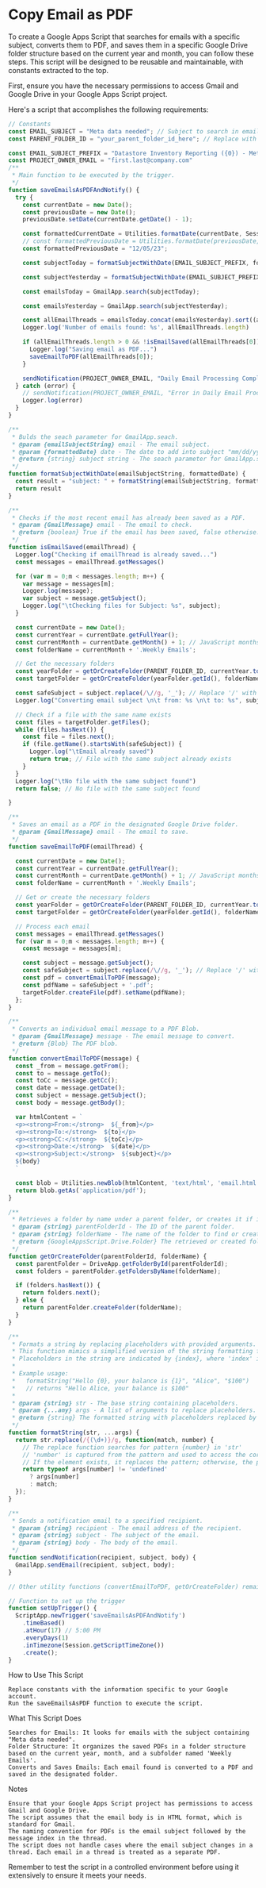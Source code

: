 # Copy Email as PDF

To create a Google Apps Script that searches for emails with a specific subject, converts them to PDF, and saves them in a specific Google Drive folder structure based on the current year and month, you can follow these steps. This script will be designed to be reusable and maintainable, with constants extracted to the top.

First, ensure you have the necessary permissions to access Gmail and Google Drive in your Google Apps Script project.

Here's a script that accomplishes the following requirements:

```javascript
// Constants
const EMAIL_SUBJECT = "Meta data needed"; // Subject to search in emails
const PARENT_FOLDER_ID = "your_parent_folder_id_here"; // Replace with your actual parent folder ID

const EMAIL_SUBJECT_PREFIX = "Datastore Inventory Reporting ({0}) - Metadata Accuracy"
const PROJECT_OWNER_EMAIL = "first.last@company.com"
/**
 * Main function to be executed by the trigger.
 */
function saveEmailsAsPDFAndNotify() {
  try {
    const currentDate = new Date();
    const previousDate = new Date();
    previousDate.setDate(currentDate.getDate() - 1);

    const formattedCurrentDate = Utilities.formatDate(currentDate, Session.getScriptTimeZone(), "MM/dd/yy");
    // const formattedPreviousDate = Utilities.formatDate(previousDate, Session.getScriptTimeZone(), "MM/dd/yy");
    const formattedPreviousDate = "12/05/23";

    const subjectToday = formatSubjectWithDate(EMAIL_SUBJECT_PREFIX, formattedCurrentDate);

    const subjectYesterday = formatSubjectWithDate(EMAIL_SUBJECT_PREFIX, formattedPreviousDate);

    const emailsToday = GmailApp.search(subjectToday);

    const emailsYesterday = GmailApp.search(subjectYesterday);

    const allEmailThreads = emailsToday.concat(emailsYesterday).sort((a, b) => b.getDate() - a.getDate());
    Logger.log('Number of emails found: %s', allEmailThreads.length)

    if (allEmailThreads.length > 0 && !isEmailSaved(allEmailThreads[0])) {
      Logger.log("Saving email as PDF...")
      saveEmailToPDF(allEmailThreads[0]);
    }

    sendNotification(PROJECT_OWNER_EMAIL, "Daily Email Processing Completed", "The script has successfully run and processed emails.");
  } catch (error) {
    // sendNotification(PROJECT_OWNER_EMAIL, "Error in Daily Email Processing", "An error occurred: " + error.message);
    Logger.log(error)
  }
}

/**
 * Bulds the seach parameter for GmailApp.seach.
 * @param {emailSubjectString} email - The email subject.
 * @param {formattedDate} date - The date to add into subject "mm/dd/yy".
 * @return {string} subject string - The seach parameter for GmailApp.seach.
 */
function formatSubjectWithDate(emailSubjectString, formattedDate) {
  const result = "subject: " + formatString(emailSubjectString, formattedDate);
  return result
}

/**
 * Checks if the most recent email has already been saved as a PDF.
 * @param {GmailMessage} email - The email to check.
 * @return {boolean} True if the email has been saved, false otherwise.
 */
function isEmailSaved(emailThread) {
  Logger.log("Checking if emailThread is already saved...")
  const messages = emailThread.getMessages()

  for (var m = 0;m < messages.length; m++) {
    var message = messages[m];
    Logger.log(message);
    var subject = message.getSubject();
    Logger.log("\tChecking files for Subject: %s", subject);
  }

  const currentDate = new Date();
  const currentYear = currentDate.getFullYear();
  const currentMonth = currentDate.getMonth() + 1; // JavaScript months are 0-indexed
  const folderName = currentMonth + '.Weekly Emails';

  // Get the necessary folders
  const yearFolder = getOrCreateFolder(PARENT_FOLDER_ID, currentYear.toString());
  const targetFolder = getOrCreateFolder(yearFolder.getId(), folderName);

  const safeSubject = subject.replace(/\//g, '_'); // Replace '/' with '_'
  Logger.log("Converting email subject \n\t from: %s \n\t to: %s", subject, safeSubject)

  // Check if a file with the same name exists
  const files = targetFolder.getFiles();
  while (files.hasNext()) {
    const file = files.next();
    if (file.getName().startsWith(safeSubject)) {
      Logger.log("\tEmail already saved")
      return true; // File with the same subject already exists
    }
  }
  Logger.log("\tNo file with the same subject found")
  return false; // No file with the same subject found

}

/**
 * Saves an email as a PDF in the designated Google Drive folder.
 * @param {GmailMessage} email - The email to save.
 */
function saveEmailToPDF(emailThread) {

  const currentDate = new Date();
  const currentYear = currentDate.getFullYear();
  const currentMonth = currentDate.getMonth() + 1; // JavaScript months are 0-indexed
  const folderName = currentMonth + '.Weekly Emails';

  // Get or create the necessary folders
  const yearFolder = getOrCreateFolder(PARENT_FOLDER_ID, currentYear.toString());
  const targetFolder = getOrCreateFolder(yearFolder.getId(), folderName);

  // Process each email
  const messages = emailThread.getMessages()
  for (var m = 0;m < messages.length; m++) {
    const message = messages[m];

    const subject = message.getSubject();
    const safeSubject = subject.replace(/\//g, '_'); // Replace '/' with '_'
    const pdf = convertEmailToPDF(message);
    const pdfName = safeSubject + '.pdf';
    targetFolder.createFile(pdf).setName(pdfName);
  };
}

/**
 * Converts an individual email message to a PDF Blob.
 * @param {GmailMessage} message - The email message to convert.
 * @return {Blob} The PDF blob.
 */
function convertEmailToPDF(message) {
  const _from = message.getFrom();
  const to = message.getTo();
  const toCc = message.getCc();
  const date = message.getDate();
  const subject = message.getSubject();
  const body = message.getBody();

  var htmlContent = `
  <p><strong>From:</strong>  ${_from}</p>
  <p><strong>To:</strong>  ${to}</p>
  <p><strong>CC:</strong>  ${toCc}</p>
  <p><strong>Date:</strong>  ${date}</p>
  <p><strong>Subject:</strong>  ${subject}</p>
  ${body}
  `

  const blob = Utilities.newBlob(htmlContent, 'text/html', 'email.html');
  return blob.getAs('application/pdf');
}

/**
 * Retrieves a folder by name under a parent folder, or creates it if it doesn't exist.
 * @param {string} parentFolderId - The ID of the parent folder.
 * @param {string} folderName - The name of the folder to find or create.
 * @return {GoogleAppsScript.Drive.Folder} The retrieved or created folder.
 */
function getOrCreateFolder(parentFolderId, folderName) {
  const parentFolder = DriveApp.getFolderById(parentFolderId);
  const folders = parentFolder.getFoldersByName(folderName);

  if (folders.hasNext()) {
    return folders.next();
  } else {
    return parentFolder.createFolder(folderName);
  }
}

/**
 * Formats a string by replacing placeholders with provided arguments.
 * This function mimics a simplified version of the string formatting found in some other languages.
 * Placeholders in the string are indicated by {index}, where 'index' is the position of the argument to substitute.
 *
 * Example usage:
 *   formatString("Hello {0}, your balance is {1}", "Alice", "$100")
 *   // returns "Hello Alice, your balance is $100"
 *
 * @param {string} str - The base string containing placeholders.
 * @param {...any} args - A list of arguments to replace placeholders.
 * @return {string} The formatted string with placeholders replaced by provided arguments.
 */
function formatString(str, ...args) {
  return str.replace(/{(\d+)}/g, function(match, number) {
    // The replace function searches for pattern {number} in 'str'
    // 'number' is captured from the pattern and used to access the corresponding element in 'args'
    // If the element exists, it replaces the pattern; otherwise, the pattern remains unchanged
    return typeof args[number] != 'undefined'
      ? args[number]
      : match;
  });
}

/**
 * Sends a notification email to a specified recipient.
 * @param {string} recipient - The email address of the recipient.
 * @param {string} subject - The subject of the email.
 * @param {string} body - The body of the email.
 */
function sendNotification(recipient, subject, body) {
  GmailApp.sendEmail(recipient, subject, body);
}

// Other utility functions (convertEmailToPDF, getOrCreateFolder) remain the same

// Function to set up the trigger
function setUpTrigger() {
  ScriptApp.newTrigger('saveEmailsAsPDFAndNotify')
    .timeBased()
    .atHour(17) // 5:00 PM
    .everyDays(1)
    .inTimezone(Session.getScriptTimeZone())
    .create();
}


```
How to Use This Script

    Replace constants with the information specific to your Google account.
    Run the saveEmailsAsPDF function to execute the script.
    

What This Script Does

    Searches for Emails: It looks for emails with the subject containing "Meta data needed".
    Folder Structure: It organizes the saved PDFs in a folder structure based on the current year, month, and a subfolder named 'Weekly Emails'.
    Converts and Saves Emails: Each email found is converted to a PDF and saved in the designated folder.

Notes

    Ensure that your Google Apps Script project has permissions to access Gmail and Google Drive.
    The script assumes that the email body is in HTML format, which is standard for Gmail.
    The naming convention for PDFs is the email subject followed by the message index in the thread.
    The script does not handle cases where the email subject changes in a thread. Each email in a thread is treated as a separate PDF.

Remember to test the script in a controlled environment before using it extensively to ensure it meets your needs.
